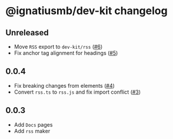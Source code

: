 # @ignatiusmb/dev-kit changelog

## Unreleased

- Move `RSS` export to `dev-kit/rss` ([#6](https://github.com/ignatiusmb/dev-kit/pull/6))
- Fix anchor tag alignment for headings ([#5](https://github.com/ignatiusmb/dev-kit/pull/5))

## 0.0.4

- Fix breaking changes from elements ([#4](https://github.com/ignatiusmb/dev-kit/pull/4))
- Convert `rss.ts` to `rss.js` and fix import conflict ([#3](https://github.com/ignatiusmb/dev-kit/pull/3))

## 0.0.3

- Add `Docs` pages
- Add `rss` maker
